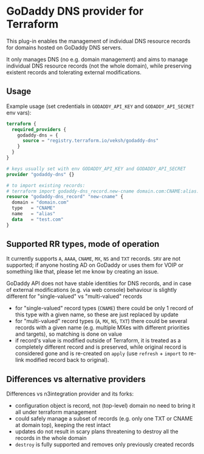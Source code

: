 # GoDaddy DNS provider for Terraform

This plug-in enables the management of individual DNS resource records for domains hosted on GoDaddy DNS servers.

It only manages DNS (no e.g. domain management) and aims to manage individual DNS resource records (not the whole domain), while preserving existent records and tolerating external modifications.

## Usage

Example usage (set credentials in `GODADDY_API_KEY` and `GODADDY_API_SECRET` env vars):

``` terraform
terraform {
  required_providers {
    godaddy-dns = {
      source = "registry.terraform.io/veksh/godaddy-dns"
    }
  }
}

# keys usually set with env GODADDY_API_KEY and GODADDY_API_SECRET
provider "godaddy-dns" {}

# to import existing records:
# terraform import godaddy-dns_record.new-cname domain.com:CNAME:alias:testing.com
resource "godaddy-dns_record" "new-cname" {
  domain = "domain.com"
  type   = "CNAME"
  name   = "alias"
  data   = "test.com"
}
```

## Supported RR types, mode of operation

It currently supports `A`, `AAAA`, `CNAME`, `MX`, `NS` and `TXT` records. `SRV` are not supported; if anyone hosting AD on GoDaddy or uses them for VOIP or something like that, please let me know by creating an issue.

GoDaddy API does not have stable identities for DNS records, and in case of external modifications (e.g. via web console) behaviour is slightly different for "single-valued" vs "multi-valued" records
- for "single-valued" record types (`CNAME`) there could be only 1 record of this type with a given name, so these are just replaced by update
- for "multi-valued" record types (`A`, `MX`, `NS`, `TXT`) there could be several records
with a given name (e.g. multiple MXes with different priorities and targets), so matching is done on value
- if record's value is modified outside of Terraform, it is treated as a completely different record and is preserved, while original record is considered gone and is re-created on `apply` (use `refresh` + `import` to re-link modified record back to original).

## Differences vs alternative providers

Differences vs n3integration provider and its forks:
- configuration object is record, not (top-level) domain no need to bring it all under terraform management
- could safely manage a subset of records (e.g. only one TXT or CNAME at domain top), keeping the rest intact
- updates do not result in scary plans threatening to destroy all the records in the whole domain
- `destroy` is fully supported and removes only previously created records